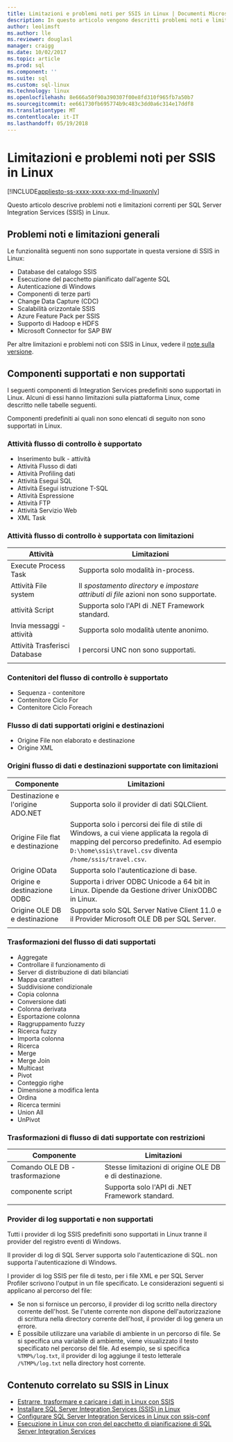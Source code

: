 ```yaml
---
title: Limitazioni e problemi noti per SSIS in Linux | Documenti Microsoft
description: In questo articolo vengono descritti problemi noti e limitazioni per SQL Server Integration Services (SSIS) nei computer Linux
author: leolimsft
ms.author: lle
ms.reviewer: douglasl
manager: craigg
ms.date: 10/02/2017
ms.topic: article
ms.prod: sql
ms.component: ''
ms.suite: sql
ms.custom: sql-linux
ms.technology: linux
ms.openlocfilehash: 8e666a50f90a390307f00e8fd310f965fb7a50b7
ms.sourcegitcommit: ee661730fb695774b9c483c3dd0a6c314e17ddf8
ms.translationtype: MT
ms.contentlocale: it-IT
ms.lasthandoff: 05/19/2018
---
```

# <a name="limitations-and-known-issues-for-ssis-on-linux"></a>Limitazioni e problemi noti per SSIS in Linux

[!INCLUDE[appliesto-ss-xxxx-xxxx-xxx-md-linuxonly](../includes/appliesto-ss-xxxx-xxxx-xxx-md-linuxonly.md)]

Questo articolo descrive problemi noti e limitazioni correnti per SQL Server Integration Services (SSIS) in Linux.

## <a name="general-limitations-and-known-issues"></a>Problemi noti e limitazioni generali

Le funzionalità seguenti non sono supportate in questa versione di SSIS in Linux:
  - Database del catalogo SSIS
  - Esecuzione del pacchetto pianificato dall'agente SQL
  - Autenticazione di Windows
  - Componenti di terze parti
  - Change Data Capture (CDC)
  - Scalabilità orizzontale SSIS
  - Azure Feature Pack per SSIS
  - Supporto di Hadoop e HDFS
  - Microsoft Connector for SAP BW

Per altre limitazioni e problemi noti con SSIS in Linux, vedere il [note sulla versione](sql-server-linux-release-notes.md#ssis).

## <a name="components"></a> Componenti supportati e non supportati

I seguenti componenti di Integration Services predefiniti sono supportati in Linux. Alcuni di essi hanno limitazioni sulla piattaforma Linux, come descritto nelle tabelle seguenti.

Componenti predefiniti ai quali non sono elencati di seguito non sono supportati in Linux.

### <a name="supported-control-flow-tasks"></a>Attività flusso di controllo è supportato
- Inserimento bulk - attività
- Attività Flusso di dati
- Attività Profiling dati
- Attività Esegui SQL
- Attività Esegui istruzione T-SQL
- Attività Espressione
- Attività FTP
- Attività Servizio Web
- XML Task

### <a name="control-flow-tasks-supported-with-limitations"></a>Attività flusso di controllo è supportata con limitazioni

| Attività | Limitazioni |
|------------|---|
| Execute Process Task | Supporta solo modalità in-process. |
| Attività File system | Il *spostamento directory* e *impostare attributi di file* azioni non sono supportate. |
| attività Script | Supporta solo l'API di .NET Framework standard. |
| Invia messaggi - attività | Supporta solo modalità utente anonimo. |
| Attività Trasferisci Database | I percorsi UNC non sono supportati. |
| | |

### <a name="supported-control-flow-containers"></a>Contenitori del flusso di controllo è supportato
- Sequenza - contenitore
- Contenitore Ciclo For
- Contenitore Ciclo Foreach

### <a name="supported-data-flow-sources-and-destinations"></a>Flusso di dati supportati origini e destinazioni
- Origine File non elaborato e destinazione
- Origine XML

### <a name="data-flow-sources-and-destinations-supported-with-limitations"></a>Origini flusso di dati e destinazioni supportate con limitazioni

| Componente | Limitazioni |
|------------|---|
| Destinazione e l'origine ADO.NET | Supporta solo il provider di dati SQLClient. |
| Origine File flat e destinazione | Supporta solo i percorsi dei file di stile di Windows, a cui viene applicata la regola di mapping del percorso predefinito. Ad esempio `D:\home\ssis\travel.csv` diventa `/home/ssis/travel.csv`. |
| Origine OData | Supporta solo l'autenticazione di base. |
| Origine e destinazione ODBC | Supporta i driver ODBC Unicode a 64 bit in Linux. Dipende da Gestione driver UnixODBC in Linux. |
| Origine OLE DB e destinazione | Supporta solo SQL Server Native Client 11.0 e il Provider Microsoft OLE DB per SQL Server. |
| | |

### <a name="supported-data-flow-transformations"></a>Trasformazioni del flusso di dati supportati
- Aggregate
- Controllare il funzionamento di
- Server di distribuzione di dati bilanciati
- Mappa caratteri
- Suddivisione condizionale
- Copia colonna
- Conversione dati
- Colonna derivata
- Esportazione colonna
- Raggruppamento fuzzy
- Ricerca fuzzy
- Importa colonna
- Ricerca
- Merge
- Merge Join
- Multicast
- Pivot
- Conteggio righe
- Dimensione a modifica lenta
- Ordina
- Ricerca termini
- Union All
- UnPivot

### <a name="data-flow-transformations-supported-with-limitations"></a>Trasformazioni di flusso di dati supportate con restrizioni

| Componente | Limitazioni |
|------------|---|
| Comando OLE DB - trasformazione | Stesse limitazioni di origine OLE DB e di destinazione. |
| componente script | Supporta solo l'API di .NET Framework standard. |
| | |

### <a name="supported-and-unsupported-log-providers"></a>Provider di log supportati e non supportati
Tutti i provider di log SSIS predefiniti sono supportati in Linux tranne il provider del registro eventi di Windows.

Il provider di log di SQL Server supporta solo l'autenticazione di SQL. non supporta l'autenticazione di Windows.

I provider di log SSIS per file di testo, per i file XML e per SQL Server Profiler scrivono l'output in un file specificato. Le considerazioni seguenti si applicano al percorso del file:
-   Se non si fornisce un percorso, il provider di log scritto nella directory corrente dell'host. Se l'utente corrente non dispone dell'autorizzazione di scrittura nella directory corrente dell'host, il provider di log genera un errore.
-   È possibile utilizzare una variabile di ambiente in un percorso di file. Se si specifica una variabile di ambiente, viene visualizzato il testo specificato nel percorso del file. Ad esempio, se si specifica `%TMP%/log.txt`, il provider di log aggiunge il testo letterale `/%TMP%/log.txt` nella directory host corrente.

## <a name="related-content-about-ssis-on-linux"></a>Contenuto correlato su SSIS in Linux
-   [Estrarre, trasformare e caricare i dati in Linux con SSIS](sql-server-linux-migrate-ssis.md)
-   [Installare SQL Server Integration Services (SSIS) in Linux](sql-server-linux-setup-ssis.md)
-   [Configurare SQL Server Integration Services in Linux con ssis-conf](sql-server-linux-configure-ssis.md)
-   [Esecuzione in Linux con cron del pacchetto di pianificazione di SQL Server Integration Services](sql-server-linux-schedule-ssis-packages.md)
